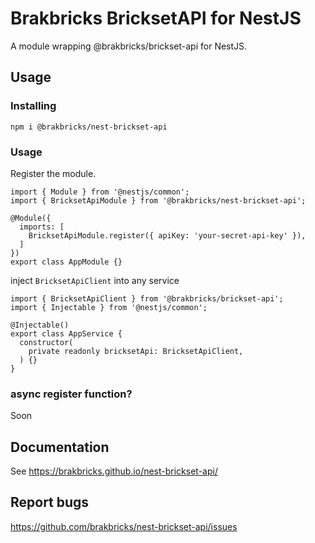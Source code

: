 # Brakbricks BricksetAPI for NestJS

A module wrapping @brakbricks/brickset-api for NestJS.

## Usage

### Installing

`npm i @brakbricks/nest-brickset-api`

### Usage

Register the module.

```
import { Module } from '@nestjs/common';
import { BricksetApiModule } from '@brakbricks/nest-brickset-api';

@Module({
  imports: [
    BricksetApiModule.register({ apiKey: 'your-secret-api-key' }),
  ]
})
export class AppModule {}
```

inject `BricksetApiClient` into any service

```
import { BricksetApiClient } from '@brakbricks/brickset-api';
import { Injectable } from '@nestjs/common';

@Injectable()
export class AppService {
  constructor(
    private readonly bricksetApi: BricksetApiClient,
  ) {}
}
```

### async register function?

Soon

## Documentation

See https://brakbricks.github.io/nest-brickset-api/

## Report bugs

https://github.com/brakbricks/nest-brickset-api/issues

